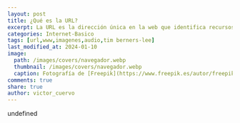 ```yaml
---
layout: post
title: ¿Qué es la URL?
excerpt: La URL es la dirección única en la web que identifica recursos y permite acceder a información específica como páginas e imágenes.
categories: Internet-Basico
tags: [url,www,imagenes,audio,tim berners-lee]
last_modified_at: 2024-01-10
image:
  path: /images/covers/navegador.webp
  thumbnail: /images/covers/navegador.webp
  caption: Fotografía de [Freepik](https://www.freepik.es/autor/freepik)
comments: true
share: true
author: victor_cuervo
---
```

undefined